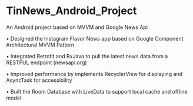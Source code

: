 # TinNews_Android_Project
<p>
An Android project based on MVVM and Google News Api
</p>
<p>
•	Designed the Instagram Flavor News app based on Google Component Architectural MVVM Pattern
</p>
<p>
•	Integrated Retrofit and RxJava to pull the latest news data from a RESTFUL endpoint (newsapi.org) 
</p>
<p>
•	Improved performance by implements RecyclerView for displaying and AsyncTask for accessibility
</p>
<p>
•	Built the Room Database with LiveData to support local cache and offline model
</p>
